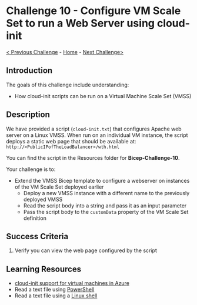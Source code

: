 # Challenge 10 - Configure VM Scale Set to run a Web Server using cloud-init

[< Previous Challenge](./Bicep-Challenge-09.md) - [Home](../README.md) - [Next Challenge>](./Bicep-Challenge-11.md)

## Introduction

The goals of this challenge include understanding:
- How cloud-init scripts can be run on a Virtual Machine Scale Set (VMSS)

## Description

We have provided a script (`cloud-init.txt`) that configures Apache web server on a Linux VMSS. When run on an individual VM instance, the script deploys a static web page that should be available at: `http://<PublicIPofTheLoadBalancer>/wth.html`  

You can find the script in the Resources folder for **Bicep-Challenge-10**.

Your challenge is to:

- Extend the VMSS Bicep template to configure a webserver on instances of the VM Scale Set deployed earlier
    - Deploy a new VMSS instance with a different name to the previously deployed VMSS
    - Read the script body into a string and pass it as an input parameter
    - Pass the script body to the `customData` property of the VM Scale Set definition

## Success Criteria

1. Verify you can view the web page configured by the script

## Learning Resources

- [cloud-init support for virtual machines in Azure](https://docs.microsoft.com/en-us/azure/virtual-machines/linux/using-cloud-init)
- Read a text file using [PowerShell](https://docs.microsoft.com/en-us/powershell/module/microsoft.powershell.management/get-content?view=powershell-7.1)
- Read a text file using a [Linux shell](https://askubuntu.com/questions/261900/how-do-i-open-a-text-file-in-my-terminal)
